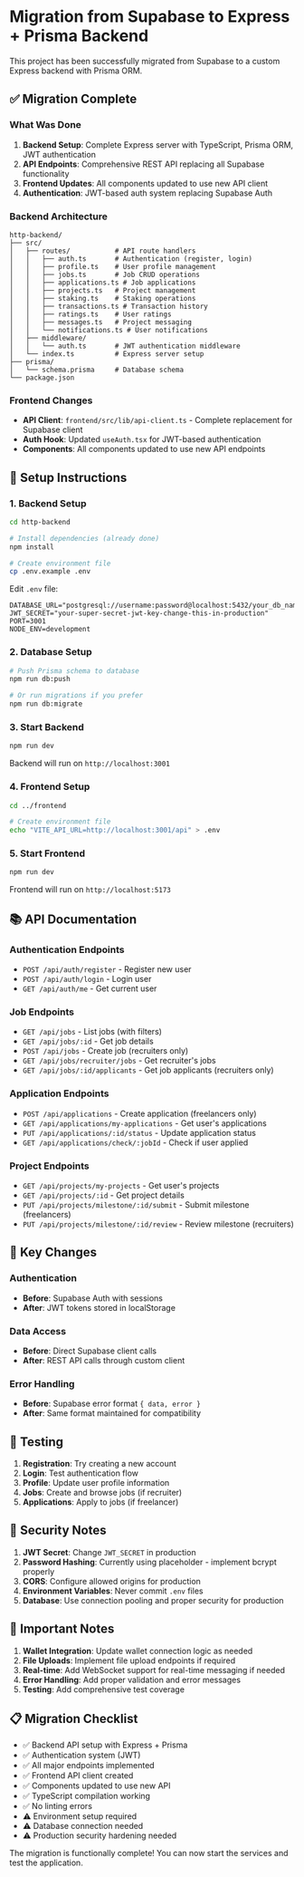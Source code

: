 # Migration from Supabase to Express + Prisma Backend

This project has been successfully migrated from Supabase to a custom Express backend with Prisma ORM.

## ✅ Migration Complete

### What Was Done

1. **Backend Setup**: Complete Express server with TypeScript, Prisma ORM, JWT authentication
2. **API Endpoints**: Comprehensive REST API replacing all Supabase functionality
3. **Frontend Updates**: All components updated to use new API client
4. **Authentication**: JWT-based auth system replacing Supabase Auth

### Backend Architecture

```
http-backend/
├── src/
│   ├── routes/           # API route handlers
│   │   ├── auth.ts       # Authentication (register, login)
│   │   ├── profile.ts    # User profile management
│   │   ├── jobs.ts       # Job CRUD operations
│   │   ├── applications.ts # Job applications
│   │   ├── projects.ts   # Project management
│   │   ├── staking.ts    # Staking operations
│   │   ├── transactions.ts # Transaction history
│   │   ├── ratings.ts    # User ratings
│   │   ├── messages.ts   # Project messaging
│   │   └── notifications.ts # User notifications
│   ├── middleware/
│   │   └── auth.ts       # JWT authentication middleware
│   └── index.ts          # Express server setup
├── prisma/
│   └── schema.prisma     # Database schema
└── package.json
```

### Frontend Changes

- **API Client**: `frontend/src/lib/api-client.ts` - Complete replacement for Supabase client
- **Auth Hook**: Updated `useAuth.tsx` for JWT-based authentication
- **Components**: All components updated to use new API endpoints

## 🚀 Setup Instructions

### 1. Backend Setup

```bash
cd http-backend

# Install dependencies (already done)
npm install

# Create environment file
cp .env.example .env
```

Edit `.env` file:
```env
DATABASE_URL="postgresql://username:password@localhost:5432/your_db_name"
JWT_SECRET="your-super-secret-jwt-key-change-this-in-production"
PORT=3001
NODE_ENV=development
```

### 2. Database Setup

```bash
# Push Prisma schema to database
npm run db:push

# Or run migrations if you prefer
npm run db:migrate
```

### 3. Start Backend

```bash
npm run dev
```

Backend will run on `http://localhost:3001`

### 4. Frontend Setup

```bash
cd ../frontend

# Create environment file
echo "VITE_API_URL=http://localhost:3001/api" > .env
```

### 5. Start Frontend

```bash
npm run dev
```

Frontend will run on `http://localhost:5173`

## 📚 API Documentation

### Authentication Endpoints

- `POST /api/auth/register` - Register new user
- `POST /api/auth/login` - Login user
- `GET /api/auth/me` - Get current user

### Job Endpoints

- `GET /api/jobs` - List jobs (with filters)
- `GET /api/jobs/:id` - Get job details
- `POST /api/jobs` - Create job (recruiters only)
- `GET /api/jobs/recruiter/jobs` - Get recruiter's jobs
- `GET /api/jobs/:id/applicants` - Get job applicants (recruiters only)

### Application Endpoints

- `POST /api/applications` - Create application (freelancers only)
- `GET /api/applications/my-applications` - Get user's applications
- `PUT /api/applications/:id/status` - Update application status
- `GET /api/applications/check/:jobId` - Check if user applied

### Project Endpoints

- `GET /api/projects/my-projects` - Get user's projects
- `GET /api/projects/:id` - Get project details
- `PUT /api/projects/milestone/:id/submit` - Submit milestone (freelancers)
- `PUT /api/projects/milestone/:id/review` - Review milestone (recruiters)

## 🔧 Key Changes

### Authentication

- **Before**: Supabase Auth with sessions
- **After**: JWT tokens stored in localStorage

### Data Access

- **Before**: Direct Supabase client calls
- **After**: REST API calls through custom client

### Error Handling

- **Before**: Supabase error format `{ data, error }`
- **After**: Same format maintained for compatibility

## 🧪 Testing

1. **Registration**: Try creating a new account
2. **Login**: Test authentication flow
3. **Profile**: Update user profile information
4. **Jobs**: Create and browse jobs (if recruiter)
5. **Applications**: Apply to jobs (if freelancer)

## 🔐 Security Notes

1. **JWT Secret**: Change `JWT_SECRET` in production
2. **Password Hashing**: Currently using placeholder - implement bcrypt properly
3. **CORS**: Configure allowed origins for production
4. **Environment Variables**: Never commit `.env` files
5. **Database**: Use connection pooling and proper security for production

## 🚨 Important Notes

1. **Wallet Integration**: Update wallet connection logic as needed
2. **File Uploads**: Implement file upload endpoints if required  
3. **Real-time**: Add WebSocket support for real-time messaging if needed
4. **Error Handling**: Add proper validation and error messages
5. **Testing**: Add comprehensive test coverage

## 📋 Migration Checklist

- ✅ Backend API setup with Express + Prisma
- ✅ Authentication system (JWT)
- ✅ All major endpoints implemented
- ✅ Frontend API client created
- ✅ Components updated to use new API
- ✅ TypeScript compilation working
- ✅ No linting errors
- ⚠️ Environment setup required
- ⚠️ Database connection needed
- ⚠️ Production security hardening needed

The migration is functionally complete! You can now start the services and test the application.
